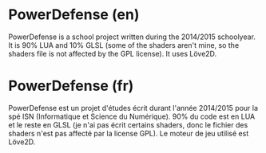 # PowerDefense (en)
PowerDefense is a school project written during the 2014/2015 schoolyear. It is 90% LUA and 10% GLSL (some of the shaders aren't mine, so the shaders file is not affected by the GPL license). It uses Löve2D.

# PowerDefense (fr)
PowerDefense est un projet d'études écrit durant l'année 2014/2015 pour la spé ISN (Informatique et Science du Numérique). 90% du code est en LUA et le reste en GLSL (je n'ai pas écrit certains shaders, donc le fichier des shaders n'est pas affecté par la license GPL). Le moteur de jeu utilisé est Löve2D.
